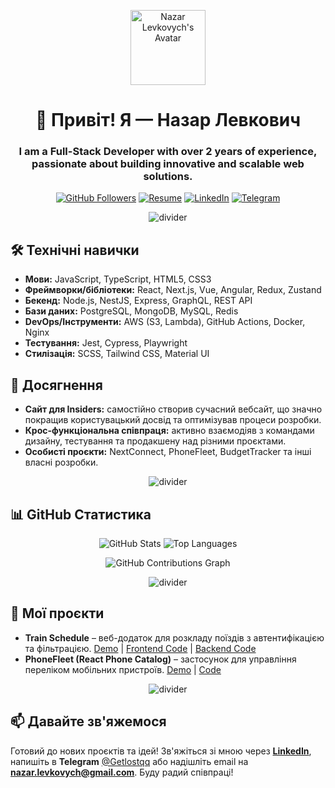 <p align="center">
  <img src="https://github.com/NasyTheSlayer.png" width="120" alt="Nazar Levkovych's Avatar" />
</p>
<h1 align="center">👋 Привіт! Я — Назар Левкович</h1>
<h3 align="center">I am a Full-Stack Developer with over 2 years of experience, passionate about building innovative and scalable web solutions.</h3>

<p align="center">
  <a href="https://github.com/NasyTheSlayer"><img src="https://img.shields.io/github/followers/NasyTheSlayer?label=Follow&style=social" alt="GitHub Followers" /></a>
  <a href="https://flowcv.com/resume/c052skt3om"><img src="https://img.shields.io/badge/Resume-FlowCV-007ACC?style=for-the-badge" alt="Resume" /></a>
  <a href="https://www.linkedin.com/in/nazar-levkovych-333501266/"><img src="https://img.shields.io/badge/LinkedIn-Nazar%20Levkovych-%230077B5?style=for-the-badge&logo=linkedin&logoColor=white" alt="LinkedIn" /></a>
  <a href="https://t.me/Getlostqq"><img src="https://img.shields.io/badge/Telegram-2CA5E0?style=for-the-badge&logo=telegram&logoColor=white" alt="Telegram" /></a>
</p>

<p align="center">
  <img src="https://svgsilh.com/png-512/1333413.png" alt="divider" />
</p>

## 🛠️ Технічні навички
- **Мови:** JavaScript, TypeScript, HTML5, CSS3  
- **Фреймворки/бібліотеки:** React, Next.js, Vue, Angular, Redux, Zustand  
- **Бекенд:** Node.js, NestJS, Express, GraphQL, REST API  
- **Бази даних:** PostgreSQL, MongoDB, MySQL, Redis  
- **DevOps/Інструменти:** AWS (S3, Lambda), GitHub Actions, Docker, Nginx  
- **Тестування:** Jest, Cypress, Playwright  
- **Стилізація:** SCSS, Tailwind CSS, Material UI  

## 👏 Досягнення
- **Сайт для Insiders:** самостійно створив сучасний вебсайт, що значно покращив користувацький досвід та оптимізував процеси розробки.
- **Крос-функціональна співпраця:** активно взаємодіяв з командами дизайну, тестування та продакшену над різними проєктами.
- **Особисті проєкти:** NextConnect, PhoneFleet, BudgetTracker та інші власні розробки.

<p align="center">
  <img src="https://svgsilh.com/png-512/1769669.png" alt="divider" />
</p>

## 📊 GitHub Статистика
<p align="center">
  <img src="https://github-readme-stats.vercel.app/api?username=NasyTheSlayer&show_icons=true&theme=radical" alt="GitHub Stats" />
  <img src="https://github-readme-stats.vercel.app/api/top-langs/?username=NasyTheSlayer&layout=compact&theme=radical" alt="Top Languages" />
</p>
<p align="center">
  <img src="https://activity-graph.herokuapp.com/graph?username=NasyTheSlayer&bg_color=ffffff&color=2ecc71&line=000000&point=2ecc71&area=true&custom_title=Contributions" alt="GitHub Contributions Graph" />
</p>

<p align="center">
  <img src="https://svgsilh.com/png-512/31609.png" alt="divider" />
</p>

## 🚀 Мої проєкти
- **Train Schedule** – веб-додаток для розкладу поїздів з автентифікацією та фільтрацією. [Demo](https://trainshedulettt.click) | [Frontend Code](https://github.com/NasyTheSlayer/TrainsSheduleTestTaskFrontend) | [Backend Code](https://github.com/NasyTheSlayer/TrainsSheduleTestTaskBackend)  
- **PhoneFleet (React Phone Catalog)** – застосунок для управління переліком мобільних пристроїв. [Demo](https://nasytheslayer.github.io/ReactPhoneCatalog/) | [Code](https://github.com/NasyTheSlayer/ReactPhoneCatalog)  

<p align="center">
  <img src="https://svgsilh.com/png-512/31609.png" alt="divider" />
</p>

## 📫 Давайте зв'яжемося
Готовий до нових проєктів та ідей! Зв'яжіться зі мною через **[LinkedIn](https://www.linkedin.com/in/nazar-levkovych-333501266/)**, напишіть в **Telegram** [@Getlostqq](https://t.me/Getlostqq) або надішліть email на **nazar.levkovych@gmail.com**. Буду радий співпраці!
